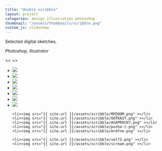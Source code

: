 ```yaml
---
title: "double scribble"
layout: project
categories: design illustration photoshop
thumbnail: "/assets/thumbnails/scribble.png"
custom_js: slideshow
---
```


Selected digital sketches.

_Photoshop, Illustrator_

<div class="slideshow">
  <span class="button prevButton"> << </span>
  <span class="button nextButton"> >> </span>
  <ul>
    <li><img src="{{ site.url }}/assets/scribble/mj.png" ></li>
    <li><img src="{{ site.url }}/assets/scribble/kemp.png" ></li>
    <li><img src="{{ site.url }}/assets/scribble/barkley.png" ></li>
    <li><img src="{{ site.url }}/assets/scribble/kobe.png" ></li>
    <li><img src="{{ site.url }}/assets/scribble/ai.png" ></li>
    <li><img src="{{ site.url }}/assets/scribble/joakim.png" ></li>
    <li><img src="{{ site.url }}/assets/scribble/no-days-off.png" ></li>

    <li><img src="{{ site.url }}/assets/scribble/MFDOOM.png" ></li>
    <li><img src="{{ site.url }}/assets/scribble/OUTKAST.png" ></li>
    <li><img src="{{ site.url }}/assets/scribble/ASAPROCKY.png" ></li>
    <li><img src="{{ site.url }}/assets/scribble/pusha-t.png" ></li>
    <li><img src="{{ site.url }}/assets/scribble/mrmfne.png" ></li>

    <li><img src="{{ site.url }}/assets/scribble/self3.png" ></li>
    <li><img src="{{ site.url }}/assets/scribble/scream.png" ></li>
  </ul>
</div>
